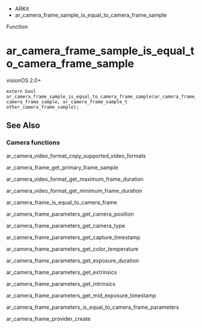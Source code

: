 

- ARKit
-  ar_camera_frame_sample_is_equal_to_camera_frame_sample 

Function

# ar_camera_frame_sample_is_equal_to_camera_frame_sample

visionOS 2.0+

``` source
extern bool ar_camera_frame_sample_is_equal_to_camera_frame_sample(ar_camera_frame_sample_t camera_frame_sample, ar_camera_frame_sample_t other_camera_frame_sample);
```

## See Also

### Camera functions

ar_camera_video_format_copy_supported_video_formats

ar_camera_frame_get_primary_frame_sample

ar_camera_video_format_get_maximum_frame_duration

ar_camera_video_format_get_minimum_frame_duration

ar_camera_frame_is_equal_to_camera_frame

ar_camera_frame_parameters_get_camera_position

ar_camera_frame_parameters_get_camera_type

ar_camera_frame_parameters_get_capture_timestamp

ar_camera_frame_parameters_get_color_temperature

ar_camera_frame_parameters_get_exposure_duration

ar_camera_frame_parameters_get_extrinsics

ar_camera_frame_parameters_get_intrinsics

ar_camera_frame_parameters_get_mid_exposure_timestamp

ar_camera_frame_parameters_is_equal_to_camera_frame_parameters

ar_camera_frame_provider_create

